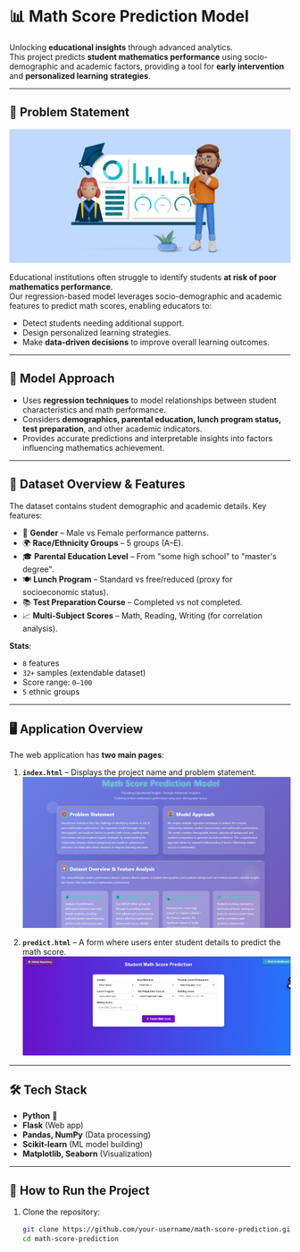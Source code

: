 # 📊 Math Score Prediction Model

Unlocking **educational insights** through advanced analytics.  
This project predicts **student mathematics performance** using socio-demographic and academic factors, providing a tool for **early intervention** and **personalized learning strategies**.

---

## 🎯 Problem Statement

![Problem Statement](images/student.webp)  

Educational institutions often struggle to identify students **at risk of poor mathematics performance**.  
Our regression-based model leverages socio-demographic and academic features to predict math scores, enabling educators to:

- Detect students needing additional support.  
- Design personalized learning strategies.  
- Make **data-driven decisions** to improve overall learning outcomes.  

---

## 🔬 Model Approach

- Uses **regression techniques** to model relationships between student characteristics and math performance.  
- Considers **demographics, parental education, lunch program status, test preparation**, and other academic indicators.  
- Provides accurate predictions and interpretable insights into factors influencing mathematics achievement.  

---

## 📂 Dataset Overview & Features

The dataset contains student demographic and academic details. Key features:

- 👤 **Gender** – Male vs Female performance patterns.  
- 🌍 **Race/Ethnicity Groups** – 5 groups (A–E).  
- 🎓 **Parental Education Level** – From "some high school" to "master's degree".  
- 🍽️ **Lunch Program** – Standard vs free/reduced (proxy for socioeconomic status).  
- 📚 **Test Preparation Course** – Completed vs not completed.  
- 📈 **Multi-Subject Scores** – Math, Reading, Writing (for correlation analysis).  

**Stats**:
- `8` features  
- `32+` samples (extendable dataset)  
- Score range: `0–100`  
- `5` ethnic groups  

---

## 🖥️ Application Overview

The web application has **two main pages**:

1. **`index.html`** – Displays the project name and problem statement.  
   ![Index Page](images/index.PNG)  

2. **`predict.html`** – A form where users enter student details to predict the math score.  
   ![Prediction Page](images/home.PNG)  

---

## 🛠️ Tech Stack

- **Python** 🐍  
- **Flask** (Web app)  
- **Pandas, NumPy** (Data processing)  
- **Scikit-learn** (ML model building)  
- **Matplotlib, Seaborn** (Visualization)  

---

## 🚀 How to Run the Project

1. Clone the repository:
   ```bash
   git clone https://github.com/your-username/math-score-prediction.git
   cd math-score-prediction
